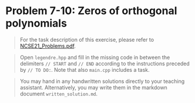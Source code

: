# Problem 7-10: Zeros of orthogonal polynomials

> For the task description of this exercise, please refer to [NCSE21_Problems.pdf](
https://www.sam.math.ethz.ch/~grsam/NCSE21/HOMEWORK/NCSE21_Problems.pdf). 

> Open `legendre.hpp` and fill in the missing code in between the delimiters `// START` and `// END` according to the instructions preceded by `// TO DO:`. Note that also `main.cpp` includes a task.

> You may hand in any handwritten solutions directly to your teaching assistant. Alternatively, you may write them in the markdown document `written_solution.md`.
